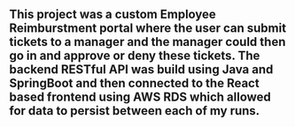 ## This project was a custom Employee Reimburstment portal where the user can submit tickets to a manager and the manager could then go in and approve or deny these tickets. The backend RESTful API was build using Java and SpringBoot and then connected to the React based frontend using AWS RDS which allowed for data to persist between each of my runs.
